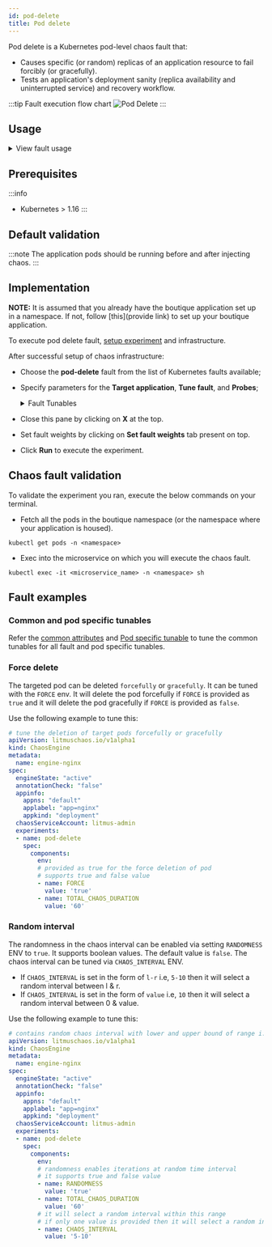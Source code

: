 ```yaml
---
id: pod-delete
title: Pod delete
---
```

Pod delete is a Kubernetes pod-level chaos fault that:
- Causes specific (or random) replicas of an application resource to fail forcibly (or gracefully).
- Tests an application's deployment sanity (replica availability and uninterrupted service) and recovery workflow.

:::tip Fault execution flow chart
![Pod Delete](./static/images/pod-delete.png)
:::

## Usage
<details>
<summary>View fault usage</summary>
<div>
In the distributed system like kubernetes it is very likely that your application replicas may not be sufficient to manage the traffic (indicated by SLIs) when some of the replicas are unavailable due to any failure (can be system or application) the application needs to meet the SLO(service level objectives) for this, we need to make sure that the applications have minimum number of available replicas. One of the common application failures is when the pressure on other replicas increases then to how the horizontal pod autoscaler scales based on observed resource utilization and also how much PV mount takes time upon rescheduling. The other important aspects to test are the MTTR for the application replica, re-elections of leader or follower like in kafka application the selection of broker leader,  validating minimum quorum to run the application for example in applications like percona, resync/redistribution of data.
<br/><br/>
This fault helps to reproduce such a scenario with forced/graceful pod failure on specific or random replicas of an application resource and checks the deployment sanity (replica availability & uninterrupted service) and recovery workflow of the application.
</div>
</details>

## Prerequisites
:::info
- Kubernetes > 1.16
:::

## Default validation
:::note
The application pods should be running before and after injecting chaos.
:::

## Implementation

**NOTE:** It is assumed that you already have the boutique application set up in a namespace. If not, follow [this](provide link) to set up your boutique application.

To execute pod delete fault, [setup experiment](provide) and infrastructure.

After successful setup of chaos infrastructure:
* Choose the **pod-delete** fault from the list of Kubernetes faults available;
* Specify parameters for the **Target application**, **Tune fault**, and **Probes**;
    <details>
        <summary>Fault Tunables</summary>
        <h2>Optional Fields</h2>
        <table>
          <tr>
            <th> Variables </th>
            <th> Description </th>
            <th> Notes </th>
          </tr>
          <tr>
            <td> TOTAL_CHAOS_DURATION </td>
            <td> The time duration for chaos insertion (in sec) </td>
            <td> Defaults to 15s, <b>NOTE:</b> Overall run duration of the fault may exceed the <code>TOTAL_CHAOS_DURATION</code> by a few min </td>
          </tr>
          <tr>
            <td> CHAOS_INTERVAL </td>
            <td> Time interval b/w two successive pod failures (in sec) </td>
            <td> Defaults to 5s </td>
          </tr>
          <tr>
            <td> RANDOMNESS </td>
            <td> Introduces randomness to pod deletions with a minimum period defined by <code>CHAOS_INTERVAL</code> </td>
            <td> It supports true or false. Default value: false </td>
          </tr>
          <tr>
            <td> FORCE </td>
            <td> Application Pod deletion mode. <code>false</code> indicates graceful deletion with default termination period of 30s. <code>true</code> indicates an immediate forceful deletion with 0s grace period</td>
            <td> Default to <code>true</code>, With <code>terminationGracePeriodSeconds=0</code> </td>
          </tr>
          <tr>
            <td> TARGET_PODS </td>
            <td> Comma separated list of application pod name subjected to pod delete chaos</td>
            <td> If not provided, it will select target pods randomly based on provided appLabels</td>
          </tr>
          <tr>
            <td> PODS_AFFECTED_PERC </td>
            <td> The Percentage of total pods to target </td>
            <td> Defaults to 0 (corresponds to 1 replica), provide numeric value only </td>
          </tr>
          <tr>
            <td> RAMP_TIME </td>
            <td> Period to wait before and after injection of chaos in sec </td>
            <td> Eg. 30 </td>
          </tr>
          <tr>
            <td> SEQUENCE </td>
            <td> It defines sequence of chaos execution for multiple target pods </td>
            <td> Default value: parallel. Supported: serial, parallel </td>
          </tr>
        </table>
    </details>

* Close this pane by clicking on **X** at the top.
* Set fault weights by clicking on **Set fault weights** tab present on top. 
* Click **Run** to execute the experiment.


## Chaos fault validation

To validate the experiment you ran, execute the below commands on your terminal. 

* Fetch all the pods in the boutique namespace (or the namespace where your application is housed).
```
kubectl get pods -n <namespace>
```

* Exec into the microservice on which you will execute the chaos fault.
```
kubectl exec -it <microservice_name> -n <namespace> sh
``` 

## Fault examples

### Common and pod specific tunables
Refer the [common attributes](../../common-tunables-for-all-faults) and [Pod specific tunable](./common-tunables-for-pod-faults) to tune the common tunables for all fault and pod specific tunables. 

### Force delete

The targeted pod can be deleted `forcefully` or `gracefully`. It can be tuned with the `FORCE` env. It will delete the pod forcefully if `FORCE` is provided as `true` and it will delete the pod gracefully if `FORCE` is provided as `false`.

Use the following example to tune this:

[embedmd]:# (./static/manifests/pod-delete/force.yaml yaml)
```yaml
# tune the deletion of target pods forcefully or gracefully
apiVersion: litmuschaos.io/v1alpha1
kind: ChaosEngine
metadata:
  name: engine-nginx
spec:
  engineState: "active"
  annotationCheck: "false"
  appinfo:
    appns: "default"
    applabel: "app=nginx"
    appkind: "deployment"
  chaosServiceAccount: litmus-admin
  experiments:
  - name: pod-delete
    spec:
      components:
        env:
        # provided as true for the force deletion of pod
        # supports true and false value
        - name: FORCE
          value: 'true'
        - name: TOTAL_CHAOS_DURATION
          value: '60'
```

### Random interval

The randomness in the chaos interval can be enabled via setting `RANDOMNESS` ENV to `true`. It supports boolean values. The default value is `false`.
The chaos interval can be tuned via `CHAOS_INTERVAL` ENV.

- If `CHAOS_INTERVAL` is set in the form of `l-r` i.e, `5-10` then it will select a random interval between l & r.
- If `CHAOS_INTERVAL` is set in the form of `value` i.e, `10` then it will select a random interval between 0 & value.

Use the following example to tune this:

[embedmd]:# (./static/manifests/pod-delete/randomness-interval.yaml yaml)
```yaml
# contains random chaos interval with lower and upper bound of range i.e [l,r]
apiVersion: litmuschaos.io/v1alpha1
kind: ChaosEngine
metadata:
  name: engine-nginx
spec:
  engineState: "active"
  annotationCheck: "false"
  appinfo:
    appns: "default"
    applabel: "app=nginx"
    appkind: "deployment"
  chaosServiceAccount: litmus-admin
  experiments:
  - name: pod-delete
    spec:
      components:
        env:
        # randomness enables iterations at random time interval
        # it supports true and false value
        - name: RANDOMNESS
          value: 'true'
        - name: TOTAL_CHAOS_DURATION
          value: '60'
        # it will select a random interval within this range
        # if only one value is provided then it will select a random interval within 0-CHAOS_INTERVAL range
        - name: CHAOS_INTERVAL
          value: '5-10'
```

